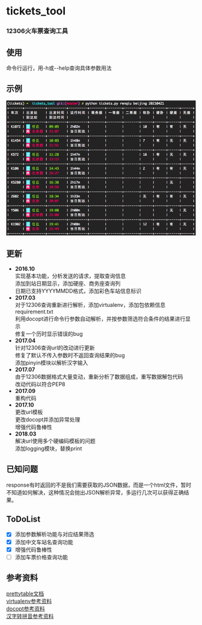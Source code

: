# tickets_tool
### 12306火车票查询工具
  
## 使用  
命令行运行，用-h或--help查询具体参数用法  
  
## 示例  
![image](https://github.com/codeway3/tickets_tool/blob/master/screenshot.png)
  
## 更新
* **2016.10**  
实现基本功能，分析发送的请求，提取查询信息  
添加到站日期显示，添加硬座、商务座查询列  
日期已支持YYYYMMDD格式，添加彩色车站信息标识  
* **2017.03**  
对于12306查询重新进行解析，添加virtualenv，添加包依赖信息requirement.txt  
利用docopt进行命令行参数自动解析，并按参数筛选符合条件的结果进行显示  
修复一个历时显示错误的bug  
* **2017.04**  
针对12306查询url的改动进行更新  
修复了默认不传入参数时不返回查询结果的bug  
添加pinyin模块以解析汉字输入  
* **2017.07**  
由于12306数据格式大量变动，重新分析了数据组成，重写数据解包代码  
改动代码以符合PEP8  
* **2017.09**  
重构代码  
* **2017.10**  
更改url模板  
更改docopt并添加异常处理  
增强代码鲁棒性  
* **2018.03**  
解决url使用多个硬编码模板的问题  
添加logging模块，替换print

## 已知问题  
response有时返回的不是我们需要获取的JSON数据，而是一个html文件，暂时不知道如何解决，这种情况会抛出JSON解析异常，多运行几次可以获得正确结果。
  
## ToDoList
- [x] 添加参数解析功能与对应结果筛选
- [x] 添加中文车站名查询功能
- [x] 增强代码鲁棒性
- [ ] 添加车票价格查询功能  
  
## 参考资料 
[prettytable文档](https://code.google.com/archive/p/prettytable/wikis/Tutorial.wiki)  
[virtualenv参考资料](http://www.nowamagic.net/academy/detail/1330228)  
[docopt参考资料](http://www.tuicool.com/articles/36zyQnu)  
[汉字转拼音参考资料](http://www.cnblogs.com/code123-cc/p/4822886.html)
